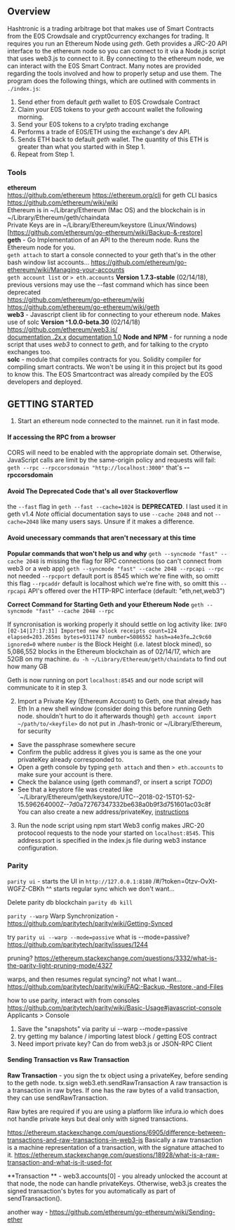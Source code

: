 ## Overview
Hashtronic is a trading arbitrage bot that makes use of Smart Contracts from the E0S Crowdsale and crypt0currency exchanges for trading. It requires you run an Ethereum Node using *geth*. Geth provides a JRC-20 API interface to the ethereum node so you can connect to it via a Node.js script that uses web3.js to connect to it. By connecting to the ethereum node, we can interact with the E0S Smart Contract. Many notes are provided regarding the tools involved and how to properly setup and use them.
The program does the following things, which are outlined with comments in `./index.js`:
1. Send ether from default *geth* wallet to E0S Crowdsale Contract
2. Claim your E0S tokens to your *geth* account wallet the following morning.
3. Send your E0S tokens to a cry!pto trading exchange
4. Performs a trade of E0S/ETH using the exchange's dev API.
5. Sends ETH back to default *geth* wallet. The quantity of this ETH is greater than what you started with in Step 1.
6. Repeat from Step 1.

### Tools
**ethereum**  
https://github.com/ethereum
https://ethereum.org/cli for geth CLI basics
https://github.com/ethereum/wiki/wiki  
Ethereum is in ~/Library/Ethereum (Mac OS) and the blockchain is in ~/Library/Ethereum/geth/chaindata    
Private Keys are in ~/Library/Ethereum/keystore (Linux/Windows)[https://github.com/ethereum/go-ethereum/wiki/Backup-&-restore]  
**geth** - Go Implementation of an API to the thereum node. Runs the Ethereum node for you.  
`geth attach` to start a console connected to your geth that's in the other bash window
list accounts... https://github.com/ethereum/go-ethereum/wiki/Managing-your-accounts  
`geth account list` or `> eth.accounts`
**Version 1.7.3-stable** (02/14/18), previous versions may use the --fast command which has since been deprecated  
https://github.com/ethereum/go-ethereum/wiki
https://github.com/ethereum/go-ethereum/wiki/geth  
**web3** - Javascript client lib for connecting to your ethereum node. Makes use of solc 
**Version ^1.0.0-beta.30** (02/14/18) https://github.com/ethereum/web3.js/  
[documentation .2x.x](https://github.com/ethereum/wiki/wiki/JavaScript-API)
[documentation 1.0](http://web3js.readthedocs.io/en/1.0/index.html)
**Node and NPM** - for running a node script that uses *web3* to connect to *geth*, and for talking to the crypto exchanges too.   
**solc** - module that compiles contracts for you. Solidity compiler for compiling smart contracts. We won't be using it in this project but its good to know this. The EOS Smartcontract was already compiled by the EOS developers and deployed.

## GETTING STARTED
1. Start an ethereum node connected to the mainnet. run it in fast mode.
#### If accessing the RPC from a browser
CORS will need to be enabled with the appropriate domain set. Otherwise, JavaScript calls are limit by the same-origin policy and requests will fail:
`geth --rpc --rpccorsdomain "http://localhost:3000"` that's **--rpccorsdomain**

#### Avoid The Deprecated Code that's all over Stackoverflow
the `--fast` flag in `geth --fast --cache=1024` is **DEPRECATED**. I last used it in geth v1.4
*Note* official documentation says to use `--cache 2048` and not `--cache=2048` like many users says. Unsure if it makes a difference.

#### Avoid unecessary commands that aren't necessary at this time
**Popular commands that won't help us and why**
`geth --syncmode "fast" --cache 2048` is missing the flag for RPC connections (so can't connect from web3 or a web app)
`geth --syncmode "fast" --cache 2048 --rpcapi --rpc` not needed
`--rpcport` default port is 8545 which we're fine with, so omitt this flag
`--rpcaddr` default is localhost which we're fine with, so omitt this
`--rpcapi` API's offered over the HTTP-RPC interface (default: "eth,net,web3")

**Correct Command for Starting Geth and your Ethereum Node**
`geth --syncmode "fast" --cache 2048 --rpc`

If syncronisation is working properly it should settle on log activity like:
`INFO [02-14|17:17:31] Imported new block receipts count=124  elapsed=203.265ms bytes=9311747 number=5086552 hash=a4e3fe…2c9c60 ignored=0` 
where `number` is the Block Height (i.e. latest block mined), so 5,086,552 blocks in the Ethereum blockchain as of 02/14/17, which are 52GB on my machine. `du -h ~/Library/Ethereum/geth/chaindata` to find out how many GB

Geth is now running on port `localhost:8545` and our node script will communicate to it in step 3.

2. Import a Private Key (Ethereum Account) to Geth, one that already has Eth 
In a new shell window (consider doing this before running Geth node. shouldn't hurt to do it afterwards though) 
`geth account import ~/path/to/<keyfile>` do not put in ./hash-tronic or ~/Library/Ethereum, for security  

- Save the passphrase somewhere secure
- Confirm the public address it gives you is same as the one your privateKey already corresponded to.
- Open a geth console by typing `geth attach` and then `> eth.accounts` to make sure your account is there.
- Check the balance using (geth command?, or insert a script *TODO*) 
- See that a keystore file was created like `~/Library/Ethereum/geth/keystore/UTC--2018-02-15T01-52-15.596264000Z--7d0a72767347332be638a0b9f3d751601ac03c8f  
You can also create a new address/privateKey, [instructions](https://github.com/ethereum/go-ethereum/wiki/Managing-your-accounts)


3. Run the node script using npm start
Web3 config makes JRC-20 protocool requests to the node your started on `localhost:8545`. This address:port is specified in the index.js file during web3 instance configuration.

### Parity
`parity ui` - starts the UI in `http://127.0.0.1:8180` /#/?token=0tzv-OvXt-WGFZ-CBKh
^^ starts regular sync which we don't want...

Delete parity db blockchain
`parity db kill`

`parity --warp` Warp Synchronization - https://github.com/paritytech/parity/wiki/Getting-Synced

try `parity ui --warp --mode=passive` what is --mode=passive? https://github.com/paritytech/parity/issues/1244

pruning? https://ethereum.stackexchange.com/questions/3332/what-is-the-parity-light-pruning-mode/4327

warps, and then resumes regulat syncing? not what I want...
https://github.com/paritytech/parity/wiki/FAQ:-Backup,-Restore,-and-Files

how to use parity, interact with from consoles
https://github.com/paritytech/parity/wiki/Basic-Usage#javascript-console Applicants > Console

1. Save the "snapshots" via parity ui --warp --mode=passive
2. try getting my balance / importing latest block / getting EOS contract
3. Need import private key? Can do from web3.js or JSON-RPC Client

#### Sending Transaction vs Raw Transaction
**Raw Transaction** - you sign the tx object using a privateKey, before sending to the geth node. tx.sign web3.eth.sendRawTransaction
A raw transaction is a transaction in raw bytes.
If one has the raw bytes of a valid transaction, they can use sendRawTransaction.

Raw bytes are required if you are using a platform like infura.io which does not handle private keys but deal only with signed transactions.

https://ethereum.stackexchange.com/questions/6905/difference-between-transactions-and-raw-transactions-in-web3-js
Basically a raw transaction is a machine representation of a transaction, with the signature attached to it.
https://ethereum.stackexchange.com/questions/18928/what-is-a-raw-transaction-and-what-is-it-used-for

**Transaction ** - web3.accounts[0] - you already unlocked the account at that node, the node can handle privateKeys.
Otherwise, web3.js creates the signed transaction's bytes for you automatically as part of sendTransaction().

another way - https://github.com/ethereum/go-ethereum/wiki/Sending-ether




 